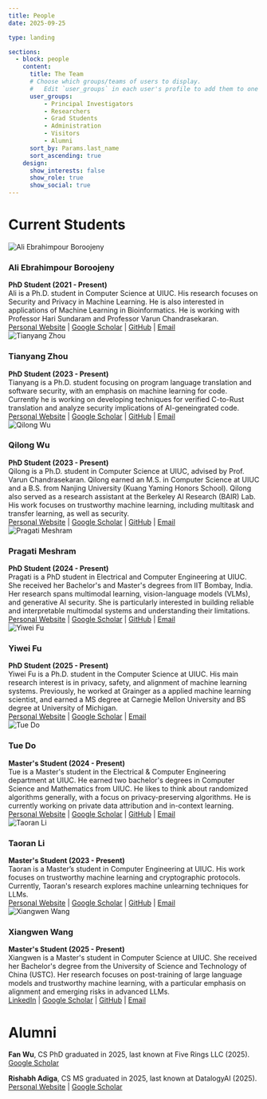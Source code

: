 ```yaml
---
title: People
date: 2025-09-25

type: landing

sections:
  - block: people
    content:
      title: The Team
      # Choose which groups/teams of users to display.
      #   Edit `user_groups` in each user's profile to add them to one or more of these groups.
      user_groups:
          - Principal Investigators
          - Researchers
          - Grad Students
          - Administration
          - Visitors
          - Alumni
      sort_by: Params.last_name
      sort_ascending: true
    design:
      show_interests: false
      show_role: true
      show_social: true
---
```


# Current Students

<div class='people'>
    <img src="/images/ali.jpg" alt="Ali Ebrahimpour Boroojeny" class="img-cropped" style="min-width: 150px; object-position: 50% 30%;">
    <div>
        <h3>Ali Ebrahimpour Boroojeny</h3>
        <strong>PhD Student (2021 - Present)</strong><br>
        Ali is a Ph.D. student in Computer Science at UIUC. His research focuses on Security and Privacy in Machine Learning. He is also interested in applications of Machine Learning in Bioinformatics. He is working with Professor Hari Sundaram and Professor Varun Chandrasekaran.<br>
        <a href="https://ali-e.github.io/" target="_blank">Personal Website</a> |
        <a href="https://scholar.google.com/citations?user=98J7AAkAAAAJ&hl=en" target="_blank">Google Scholar</a> |
        <a href="https://github.com/Ali-E" target="_blank">GitHub</a> |
        <a href="mailto:ae20@illinois.edu" target="_blank">Email</a>
    </div>
</div>


<div class="people">
    <img src="/images/tianyang_zhou.jpg" alt="Tianyang Zhou" class="img-cropped">
    <div>
        <h3>Tianyang Zhou</h3>
        <strong>PhD Student (2023 - Present)</strong><br>
        Tianyang is a Ph.D. student focusing on program language translation and software security, with an emphasis on machine learning for code. Currently he is working on developing techniques for verified C-to-Rust translation and analyze security implications of AI-geneingrated code.<br>
        <a href="https://qsdrqs.github.io" target="_blank">Personal Website</a> |
        <a href="https://scholar.google.com/citations?user=-E4zajkAAAAJ&hl=en" target="_blank">Google Scholar</a> |
        <a href="https://github.com/qsdrqs" target="_blank">GitHub</a> |
        <a href="mailto:tz64@illinois.edu" target="_blank">Email</a>
    </div>
</div>

<div class='people'>
    <img src="/images/qilong_wu.jpg" alt="Qilong Wu" class="img-cropped" style="min-width: 150px; object-position: 50% 30%;">
    <div>
        <h3>Qilong Wu</h3>
        <strong>PhD Student (2023 - Present)</strong><br>
        Qilong is a Ph.D. student in Computer Science at UIUC, advised by Prof. Varun Chandrasekaran. Qilong earned an M.S. in Computer Science at UIUC and a B.S. from Nanjing University (Kuang Yaming Honors School). Qilong also served as a research assistant at the Berkeley AI Research (BAIR) Lab. His work focuses on trustworthy machine learning, including multitask and transfer learning, as well as security.<br>
        <a href="https://www.qilongwu.com/" target="_blank">Personal Website</a> |
        <a href="https://scholar.google.com/citations?user=ad6T5ewAAAAJ&hl=en/" target="_blank">Google Scholar</a> |
        <a href="https://github.com/Ardor-Wu" target="_blank">GitHub</a> |
        <a href="mailto:qilong3@illinois.edu" target="_blank">Email</a>
    </div>
</div>

<div class='people'>
    <img src="/images/pragati.jpg" alt="Pragati Meshram" class="img-cropped" style="min-width: 150px; object-position: 50% 30%;">
    <div>
        <h3>Pragati Meshram</h3>
        <strong>PhD Student (2024 - Present)</strong><br>
        Pragati is a PhD student in Electrical and Computer Engineering at UIUC. She received her Bachelor's and Master's degrees from IIT Bombay, India. Her research spans multimodal learning, vision-language models (VLMs), and generative AI security. She is particularly interested in building reliable and interpretable multimodal systems and understanding their limitations.<br>
        <a href="https://pragati-meshram.github.io" target="_blank">Personal Website</a> |
        <a href="https://scholar.google.com/citations?user=YRT-D78AAAAJ&hl=en" target="_blank">Google Scholar</a> |
        <a href="https://github.com/pragati-meshram/" target="_blank">GitHub</a> |
        <a href="mailto:psm12@illinois.edu" target="_blank">Email</a>
    </div>
</div>

<div class='people'>
    <img src="/images/yiwei_fu.jpg" alt="Yiwei Fu" class="img-cropped" style="min-width: 150px; object-position: 50% 30%;">
    <div>
        <h3>Yiwei Fu</h3>
        <strong>PhD Student (2025 - Present)</strong><br>
        Yiwei Fu is a Ph.D. student in the Computer Science at UIUC. His main research interest is in privacy, safety, and alignment of machine learning systems. Previously, he worked at Grainger as a applied machine learning scientist, and earned a MS degree at Carnegie Mellon University and BS degree at University of Michigan.<br>
        <a href="https://victorfu14.github.io/" target="_blank">Personal Website</a> |
        <a href="https://scholar.google.com/citations?user=Na4o2asAAAAJ&hl=en" target="_blank">Google Scholar</a> |
        <a href="mailto:yiwei_fuscz@outlook.com" target="_blank">Email</a>
    </div>
</div>

<div class='people'>
    <img src="/images/tue_do.jpg" alt="Tue Do" class="img-cropped" style="min-width: 150px; object-position: 50% 30%;">
    <div>
        <h3>Tue Do</h3>
        <strong>Master's Student (2024 - Present)</strong><br>
        Tue is a Master's student in the Electrical & Computer Engineering department at UIUC. He earned two bachelor's degrees in Computer Science and Mathematics from UIUC.  He likes to think about randomized algorithms generally, with a focus on privacy-preserving algorithms. He is currently working on private data attribution and in-context learning.<br>
        <a href="https://tuedo2.github.io" target="_blank">Personal Website</a> |
        <a href="https://scholar.google.com/citations?hl=en&user=wmWJSxQAAAAJ" target="_blank">Google Scholar</a> |
        <a href="https://github.com/tuedo2" target="_blank">GitHub</a> |
        <a href="mailto:tuedo2@illinois.edu" target="_blank">Email</a>
    </div>
</div>

<div class='people'>
    <img src="/images/taoran_li.jpg" alt="Taoran Li" class="img-cropped">
    <div>
        <h3>Taoran Li</h3>
        <strong>Master's Student (2023 - Present)</strong><br>
        Taoran is a Master’s student in Computer Engineering at UIUC. His work focuses on trustworthy machine learning and cryptographic protocols. Currently, Taoran's research explores machine unlearning techniques for LLMs.<br>
        <a href="https://taoranl2.github.io" target="_blank">Personal Website</a> |
        <a href="https://scholar.google.com/citations?hl=en&user=fSnTvhgAAAAJ" target="_blank">Google Scholar</a> |
        <a href="https://github.com/taoranl2" target="_blank">GitHub</a> |
        <a href="mailto:taoranl2@illinois.edu" target="_blank">Email</a>
    </div>
</div>

<div class='people'>
    <img src="/images/xiangwen_wang.jpg" alt="Xiangwen Wang" class="img-cropped">
    <div>
        <h3>Xiangwen Wang</h3>
        <strong>Master's Student (2025 - Present)</strong><br>
        Xiangwen is a Master's student in Computer Science at UIUC. She received her Bachelor's degree from the University of Science and Technology of China (USTC). Her research focuses on post-training of large language models and trustworthy machine learning, with a particular emphasis on alignment and emerging risks in advanced LLMs.<br>
        <a href="http://www.linkedin.com/in/xiangwen-wang-448b992b8" target="_blank">LinkedIn</a> |
        <a href="https://scholar.google.com/citations?view_op=list_works&user=lxWvJssAAAAJ" target="_blank">Google Scholar</a> |
        <a href="https://github.com/xwx84768" target="_blank">GitHub</a> |
        <a href="mailto:xw120@illinois.edu" target="_blank">Email</a>
    </div>
</div>
  
# Alumni

**Fan Wu**, CS PhD graduated in 2025, last known at Five Rings LLC (2025).
[Google Scholar](https://scholar.google.com/citations?user=qd8WzBMAAAAJ&hl=en)

**Rishabh Adiga**, CS MS graduated in 2025, last known at DatalogyAI (2025).
[Personal Website](https://rishabhadiga.github.io/) | [Google Scholar](https://scholar.google.com/citations?hl=en&user=D75JgJsAAAAJ)
